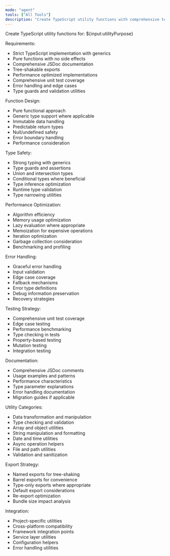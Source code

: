 ```yaml
---
mode: "agent"
tools: ["All Tools"]
description: "Create TypeScript utility functions with comprehensive testing"
---
```


Create TypeScript utility functions for: ${input:utilityPurpose}

Requirements:

- Strict TypeScript implementation with generics
- Pure functions with no side effects
- Comprehensive JSDoc documentation
- Tree-shakable exports
- Performance optimized implementations
- Comprehensive unit test coverage
- Error handling and edge cases
- Type guards and validation utilities

Function Design:
- Pure functional approach
- Generic type support where applicable
- Immutable data handling
- Predictable return types
- Null/undefined safety
- Error boundary handling
- Performance consideration

Type Safety:
- Strong typing with generics
- Type guards and assertions
- Union and intersection types
- Conditional types where beneficial
- Type inference optimization
- Runtime type validation
- Type narrowing utilities

Performance Optimization:
- Algorithm efficiency
- Memory usage optimization
- Lazy evaluation where appropriate
- Memoization for expensive operations
- Iteration optimization
- Garbage collection consideration
- Benchmarking and profiling

Error Handling:
- Graceful error handling
- Input validation
- Edge case coverage
- Fallback mechanisms
- Error type definitions
- Debug information preservation
- Recovery strategies

Testing Strategy:
- Comprehensive unit test coverage
- Edge case testing
- Performance benchmarking
- Type checking in tests
- Property-based testing
- Mutation testing
- Integration testing

Documentation:
- Comprehensive JSDoc comments
- Usage examples and patterns
- Performance characteristics
- Type parameter explanations
- Error handling documentation
- Migration guides if applicable

Utility Categories:
- Data transformation and manipulation
- Type checking and validation
- Array and object utilities
- String manipulation and formatting
- Date and time utilities
- Async operation helpers
- File and path utilities
- Validation and sanitization

Export Strategy:
- Named exports for tree-shaking
- Barrel exports for convenience
- Type-only exports where appropriate
- Default export considerations
- Re-export optimization
- Bundle size impact analysis

Integration:
- Project-specific utilities
- Cross-platform compatibility
- Framework integration points
- Service layer utilities
- Configuration helpers
- Error handling utilities
